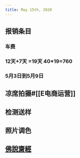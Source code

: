 ```yaml
---
title: May 15th, 2020
---
```


## 报销条目
### 车费

### 12天+7天 =19天 40*19=760

### 5月3日到5月9日 

### 

## 凉席拍摄#[[E电商运营]]

## 检测送样

## 照片调色

## [佛說齋經](https://zh.wikisource.org/wiki/%E4%BD%9B%E8%AA%AA%E9%BD%8B%E7%B6%93)
